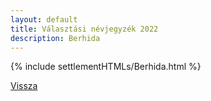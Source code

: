 ```yaml
---
layout: default
title: Választási névjegyzék 2022
description: Berhida
---
```


{% include settlementHTMLs/Berhida.html %}

[Vissza](../)